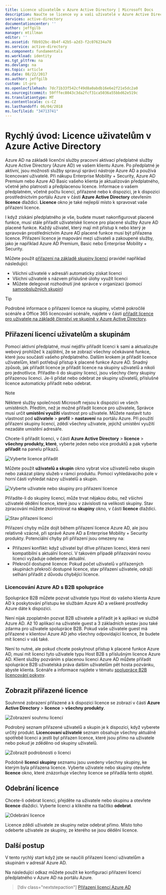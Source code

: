 ```yaml
---
title: Licence uživatelům v Azure Active Directory | Microsoft Docs
description: Naučte se licence vy a vaši uživatelé v Azure Active Directory.
services: active-directory
documentationcenter: ''
author: jeffgilb
manager: mtillman
editor: ''
ms.assetid: f8b932bc-8b4f-42b5-a2d3-f2c076234a78
ms.service: active-directory
ms.component: fundamentals
ms.workload: identity
ms.tgt_pltfrm: na
ms.devlang: na
ms.topic: article
ms.date: 08/22/2017
ms.author: jeffgilb
custom: it-pro
ms.openlocfilehash: 7dc71b33f542cf49d8a0abdb16e6e2f21e5dc2a0
ms.sourcegitcommit: 59fffec8043c3da2fcf31ca5036a55bbd62e519c
ms.translationtype: MT
ms.contentlocale: cs-CZ
ms.lasthandoff: 06/04/2018
ms.locfileid: "34713741"
---
```

# <a name="quickstart-license-users-in-azure-active-directory"></a>Rychlý úvod: Licence uživatelům v Azure Active Directory
Azure AD na základě licenční služby pracovní aktivací předplatné služby Azure Active Directory (Azure AD) ve vašem klientu Azure. Po předplatné je aktivní, jsou možnosti služby spravují správci nástroje Azure AD a používá licencovaní uživatelé. Při nákupu Enterprise Mobility + Security, Azure AD Premium nebo Azure AD Basic vašeho klienta je aktualizován předplatného, včetně jeho platnosti a předplacenou licence. Informace o vašem předplatném, včetně počtu licencí, přiřazené nebo k dispozici, je k dispozici prostřednictvím portálu Azure v části **Azure Active Directory** otevřením **licence** dlaždici. **Licence** okno je také nejlepší místo k spravovat vaše přiřazení licence.

I když získání předplatného je vše, budete muset nakonfigurovat placené funkce, musí stále přiřadit uživatelské licence pro placené služby Azure AD placené funkce. Každý uživatel, který mají mít přístup k nebo který je spravován prostřednictvím Azure AD placené funkce musí být přiřazena licence. Přiřazení licence je mapování mezi uživateli a zakoupené služby, jako je například Azure AD Premium, Basic nebo Enterprise Mobility + Security.

Můžete použít [přiřazení na základě skupiny licencí](active-directory-licensing-whatis-azure-portal.md) pravidel například následující:
* Všichni uživatelé v adresáři automaticky získat licenci
* Všichni uživatelé s názvem příslušné úlohy využít licenci
* Můžete delegovat rozhodnutí jiné správce v organizaci (pomocí [samoobslužných skupin](active-directory-accessmanagement-self-service-group-management.md))

> [!TIP]
> Podrobné informace o přiřazení licence na skupiny, včetně pokročilé scénáře a Office 365 licencování scénáře, najdete v části [přiřadit licence pro uživatele na základě členství ve skupině v Azure Active Directory](active-directory-licensing-group-assignment-azure-portal.md).

## <a name="assign-licenses-to-users-and-groups"></a>Přiřazení licencí uživatelům a skupinám
Pomocí aktivní předplatné, musí nejdřív přiřadit licenci k sami a aktualizujte webový prohlížeč k zajištění, že se zobrazí všechny očekávané funkce, které jsou součástí vašeho předplatného. Dalším krokem je přiřadit licence uživatelům, kteří potřebují přístup k placené funkce Azure AD. Snadný způsob, jak přiřadit licence je přiřadit licence na skupiny uživatelů a nikoli pro jednotlivce. Přiřadíte-li do skupiny licencí, jsou všechny členy skupiny přiřazenou licenci. Je-li přidat nebo odebrat ze skupiny uživatelů, příslušné licence automaticky přiřadit nebo odebrat. 

> [!NOTE]
> Některé služby společnosti Microsoft nejsou k dispozici ve všech umístěních. Předtím, než je možné přiřadit licence pro uživatele, Správce musí určit **umístění využití** vlastnost pro uživatele. Můžete nastavit tuto vlastnost pod **uživatele** &gt; **profil** &gt; **nastavení** na portálu Azure. Při použití přiřazení skupiny licencí, zdědí všechny uživatele, jejichž umístění využití nezadáte umístění adresáře.

Chcete-li přiřadit licenci, v části **Azure Active Directory** &gt; **licence** &gt; **všechny produkty, které**, vyberte jeden nebo více produktů a pak vyberte **přiřadit** na panelu příkazů.

![Vyberte licence přiřadit](media/license-users-groups/select-license-to-assign.png)

Můžete použít **uživatelů a skupin** okno vybrat více uživatelů nebo skupin nebo zakázat plány služeb v rámci produktu. Pomocí vyhledávacího pole v horní části vyhledat názvy uživatelů a skupin.

![Vyberte uživatele nebo skupiny pro přiřazení licence](media/license-users-groups/select-user-for-license-assignment.png)

Přiřadíte-li do skupiny licencí, může trvat nějakou dobu, než všichni uživatelé dědění licence, které jsou v závislosti na velikosti skupiny. Stav zpracování můžete zkontrolovat na **skupiny** okno, v části **licence** dlaždici.

![Stav přiřazení licencí](media/license-users-groups/license-assignment-status.png)

Přiřazení chyby může dojít během přiřazení licence Azure AD, ale jsou relativně vzácné, při správě Azure AD a Enterprise Mobility + Security produkty. Potenciální chyby při přiřazení jsou omezeny na:
- Přiřazení konflikt: když uživatel byl dříve přiřazen licenci, která není kompatibilní s aktuální licencí. V takovém případě přiřazování novou licenci vyžaduje odeberete aktuální.
- Překročil dostupné licence: Pokud počet uživatelů v přiřazených skupinách překročí dostupné licence, stav přiřazení uživatele, odráží selhání přiřadit z důvodu chybějící licence.

### <a name="azure-ad-b2b-collaboration-licensing"></a>Licencování Azure AD s B2B spolupráce

Spolupráce B2B můžete pozvat uživatele typu Host do vašeho klienta Azure AD k poskytování přístupu ke službám Azure AD a veškeré prostředky Azure dáte k dispozici.  

Není nijak zpoplatněn pozvat B2B uživatele a přiřadit je k aplikaci ve službě Azure AD. Až 10 aplikací na uživatele guest a 3 základních sestav jsou také zdarma pro uživatele spolupráce B2B. Pokud vaše uživatele guest má přiřazené v klientovi Azure AD jeho všechny odpovídající licence, že budete mít licenci v váš také.

Není to nutné, ale pokud chcete poskytnout přístup k placené funkce Azure AD, musí mít licenci tyto uživatele typu Host B2B s příslušným licence Azure AD. Klient služby pozváním s placenou licenci Azure AD můžete přiřadit spolupráce B2B uživatelská práva dalším uživatelům pět hosta pozvánku, abyste klienta. Scénáře a informace najdete v tématu [spolupráce B2B licencování pokyny](active-directory-b2b-licensing.md).

## <a name="view-assigned-licenses"></a>Zobrazit přiřazené licence

Souhrnné zobrazení přiřazené a k dispozici licence se zobrazí v části **Azure Active Directory** &gt; **licence** &gt; **všechny produkty**.

![Zobrazení souhrnu licencí](media/license-users-groups/view-license-summary.png)

Podrobný seznam přiřazené uživatelů a skupin je k dispozici, když vyberete určitý produkt. **Licencovaní uživatelé** seznam obsahuje všechny aktuálně spotřebě licenci a jestli byl přiřazen licence, které jsou přímo na uživatele nebo pokud je zděděno od skupiny uživatelů.

![Zobrazit podrobnosti o licenci](media/license-users-groups/view-license-detail.png)

Podobně **licenci skupiny** seznamu jsou uvedeny všechny skupiny, ke kterým byla přiřazena licence. Vyberte uživatele nebo skupiny otevřete **licence** okno, které znázorňuje všechny licence se přiřadila tento objekt.

## <a name="remove-a-license"></a>Odebrání licence

Chcete-li odebrat licenci, přejděte na uživatele nebo skupinu a otevřete **licence** dlaždici. Vyberte licenci a klikněte na tlačítko **odebrat**.

![Odebrání licence](media/license-users-groups/remove-license.png)

Licence zdědí uživatele ze skupiny nelze odebrat přímo. Místo toho odeberte uživatele ze skupiny, ze kterého se jsou dědění licence.


## <a name="next-steps"></a>Další postup
V tento rychlý start když jste se naučili přiřazení licencí uživatelům a skupinám v adresář Azure AD. 

Na následující odkaz můžete použít ke konfiguraci přiřazení licencí předplatného v Azure AD na portálu Azure.

> [!div class="nextstepaction"]
> [Přiřazení licencí Azure AD](https://aad.portal.azure.com/#blade/Microsoft_AAD_IAM/LicensesMenuBlade/Overview) 